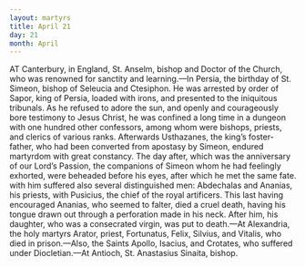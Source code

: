 ```yaml
---
layout: martyrs
title: April 21
day: 21
month: April
---
```

AT Canterbury, in England, St. Anselm, bishop and
Doctor of the Church, who was renowned for
sanctity and learning.&mdash;In Persia, the birthday of
St. Simeon, bishop of Seleucia and Ctesiphon. He
was arrested by order of Sapor, king of Persia, loaded with irons, and presented to the iniquitous tribunals. As he refused to adore the sun, and openly
and courageously bore testimony to Jesus Christ,
he was confined a long time in a dungeon with one
hundred other confessors, among whom were bishops, priests, and clerics of various ranks. Afterwards Usthazanes, the king’s foster-father, who had
been converted from apostasy by Simeon, endured
martyrdom with great constancy. The day after,
which was the anniversary of our Lord’s Passion,
the companions of Simeon whom he had feelingly
exhorted, were beheaded before his eyes, after which
he met the same fate. with him suffered also several
distinguished men: Abdechalas and Ananias, his
priests, with Pusicius, the chief of the royal artificers.
This last having encouraged Ananias, who seemed
to falter, died a cruel death, having his tongue drawn
out through a perforation made in his neck. After
him, his daughter, who was a consecrated virgin,
was put to death.&mdash;At Alexandria, the holy martyrs
Arator, priest, Fortunatus, Felix, Silvius, and Vitalis, who died in prison.&mdash;Also, the Saints Apollo,
Isacius, and Crotates, who suffered under Diocletian.&mdash;At Antioch, St. Anastasius Sinaita, bishop.

